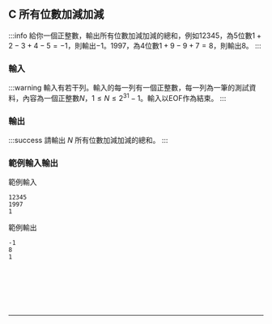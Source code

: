 ## C 所有位數加減加減
:::info
給你一個正整數，輸出所有位數加減加減的總和，例如12345，為5位數$1+2-3+4-5=-1$，則輸出$-1$。1997，為4位數$1+9-9+7=8$，則輸出$8$。
:::

<!---
a024: 所有位數和
http://www.tcgs.tc.edu.tw:1218/ShowProblem?problemid=a024
--->
### 輸入
:::warning
輸入有若干列。輸入的每一列有一個正整數，每一列為一筆的測試資料，內容為一個正整數$N$，$1 \leq N \leq 2^{31}-1$。輸入以EOF作為結束。
:::

### 輸出
:::success
請輸出 $N$ 所有位數加減加減的總和。
:::

### 範例輸入輸出
範例輸入
```shell=
12345
1997
1
```
範例輸出
```shell=
-1
8
1
```
<!---
範例輸入 II
```shell=
3

```

範例輸出 II
```shell=
1 1

```





:::spoiler 偷看解答
```cpp
#include <iostream>
using namespace std;
main()
{
    int n,a,index,reverse,rem;     
    //g++ c.cpp -o main
    //./main < 1.in
    while(cin>>n)
    {
        a=0; 
        index = 0;
        reverse=0;
        while(n!=0)    
        {    
            rem=n%10;      
            reverse=reverse*10+rem;    
            n/=10;    
        } 
        n=reverse;  
        a+=n%10;
        n/=10;  
        while(n>0)  
        {  
        
            if(index % 2 == 0)
            {
                a+=n%10;
            }
           
            else 
            {
                a-=n%10;
            }
            index += 1;
            n/=10;  
        }  
        cout<<a<<endl;    
    }  
   
    return 0;
}
```
:::
--->
<div id="moon"></div>

<style>
#moon {
  width: 80px;
  height: 80px;
  page-break-after: always /*在標籤後換頁*/
}
</style>


---